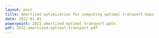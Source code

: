 ```yaml
---
layout: post
title: Amortized optimization for computing optimal transport maps
date: 2022-01-01
powerpoint: 2022.amortized-optimal-transport.pptx
pdf: 2022.amortized-optimal-transport.pdf
---
```

